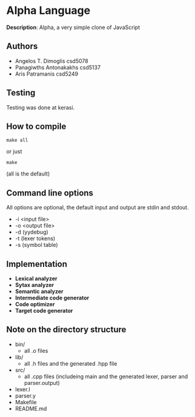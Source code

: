 
# Alpha Language

**Description**: Alpha, a very simple clone of JavaScript

## Authors

* Angelos T. Dimoglis csd5078
* Panagiwths Antonakakhs csd5137
* Aris Patramanis csd5249

## Testing

Testing was done at kerasi.

## How to compile

```
make all
```
or just
```
make
```
(all is the default)

## Command line options

All options are optional, the default input and output are stdin and stdout.

* -i \<input file\>
* -o \<output file\>
* -d (yydebug)
* -t (lexer tokens)
* -s (symbol table)

## Implementation

* **Lexical analyzer**
* **Sytax analyzer**
* **Semantic analyzer**
* **Intermediate code generator**
* **Code optimizer**
* **Target code generator**

## Note on the directory structure

* bin/
    * all .o files
* lib/
    * all .h files and the generated .hpp file
* src/
    * all .cpp files (includeing main and the generated lexer, parser and parser.output)
* lexer.l
* parser.y
* Makefile
* README.md
